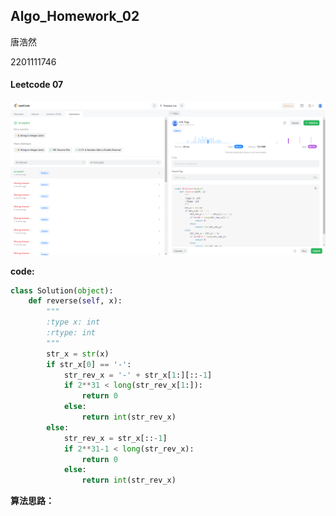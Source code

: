## Algo_Homework_02

唐浩然

2201111746

#### Leetcode 07 
![Leetcode_07](./pic/Leetcode_07.png)

**code:**
```python
class Solution(object):
    def reverse(self, x):
        """
        :type x: int
        :rtype: int
        """
        str_x = str(x)
        if str_x[0] == '-':
            str_rev_x = '-' + str_x[1:][::-1]
            if 2**31 < long(str_rev_x[1:]):
                return 0
            else:
                return int(str_rev_x)
        else:
            str_rev_x = str_x[::-1]
            if 2**31-1 < long(str_rev_x):
                return 0
            else:
                return int(str_rev_x)

```
**算法思路：**
